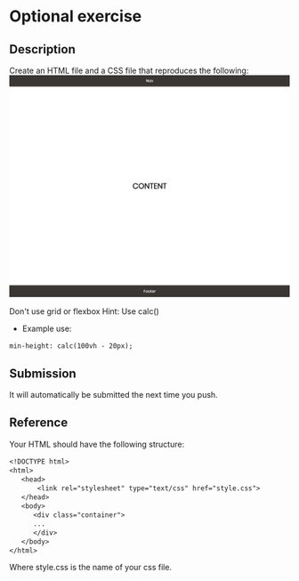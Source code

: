 # Optional exercise

## Description

Create an HTML file and a CSS file that reproduces the following:
![goal](goal.png)

Don't use grid or flexbox
Hint: Use calc()

- Example use:

```
min-height: calc(100vh - 20px);
```

## Submission

It will automatically be submitted the next time you push.

## Reference

Your HTML should have the following structure:

```
<!DOCTYPE html>
<html>
   <head>
       <link rel="stylesheet" type="text/css" href="style.css">
   </head>
   <body>
      <div class="container">
      ...
      </div>
   </body>
</html>
```

Where style.css is the name of your css file.
